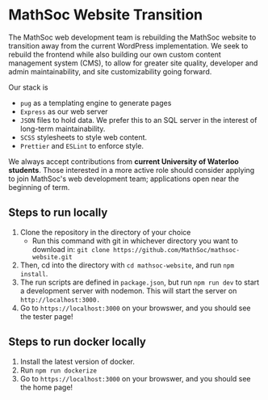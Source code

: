 # MathSoc Website Transition

The MathSoc web development team is rebuilding the MathSoc website to transition away from the current WordPress implementation. We seek to rebuild the frontend while also building our own custom content management system (CMS), to allow for greater site quality, developer and admin maintainability, and site customizability going forward.

Our stack is

- `pug` as a templating engine to generate pages
- `Express` as our web server
- `JSON` files to hold data. We prefer this to an SQL server in the interest of long-term maintainability.
- `SCSS` stylesheets to style web content.
- `Prettier` and `ESLint` to enforce style.

We always accept contributions from **current University of Waterloo students**. Those interested in a more active role should consider applying to join MathSoc's web development team; applications open near the beginning of term.

## Steps to run locally

1. Clone the repository in the directory of your choice
   - Run this command with git in whichever directory you want to download in: `git clone https://github.com/MathSoc/mathsoc-website.git`
2. Then, cd into the directory with `cd mathsoc-website`, and run `npm install`.
3. The run scripts are defined in `package.json`, but run `npm run dev` to start a development server with nodemon. This will start the server on `http://localhost:3000.`
4. Go to `https://localhost:3000` on your browswer, and you should see the tester page!

## Steps to run docker locally

1. Install the latest version of docker.
2. Run `npm run dockerize`
3. Go to `https://localhost:3000` on your browswer, and you should see the home page!

